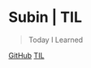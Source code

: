 <!-- ![logo](_media/icon.svg) -->

# Subin | TIL
> Today I Learned

[GitHub](https://www.github.com/axxsxbxx/)
[TIL](#📝TIL)

<!-- background image -->
<!-- ![](_media/bg.png) -->

<!-- background color -->
<!-- ![color](#f0f0f0) -->